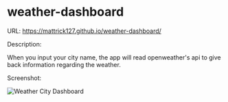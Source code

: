 # weather-dashboard

URL: https://mattrick127.github.io/weather-dashboard/

Description:

When you input your city name, the app will read openweather's api to give back information regarding the weather.

Screenshot:

![Weather City Dashboard](https://user-images.githubusercontent.com/74633125/145729859-76eefb5e-64d8-4c9c-8bd1-eb08d6a3a484.png)
